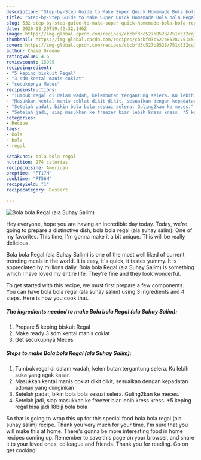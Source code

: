 ```yaml
---
description: "Step-by-Step Guide to Make Super Quick Homemade Bola bola Regal (ala Suhay Salim)"
title: "Step-by-Step Guide to Make Super Quick Homemade Bola bola Regal (ala Suhay Salim)"
slug: 532-step-by-step-guide-to-make-super-quick-homemade-bola-bola-regal-ala-suhay-salim
date: 2020-08-29T19:42:32.146Z
image: https://img-global.cpcdn.com/recipes/cbcbfd3c527b8528/751x532cq70/bola-bola-regal-ala-suhay-salim-foto-resep-utama.jpg
thumbnail: https://img-global.cpcdn.com/recipes/cbcbfd3c527b8528/751x532cq70/bola-bola-regal-ala-suhay-salim-foto-resep-utama.jpg
cover: https://img-global.cpcdn.com/recipes/cbcbfd3c527b8528/751x532cq70/bola-bola-regal-ala-suhay-salim-foto-resep-utama.jpg
author: Chase Greene
ratingvalue: 4.6
reviewcount: 15995
recipeingredient:
- "5 keping biskuit Regal"
- "3 sdm kental manis coklat"
- "secukupnya Meces"
recipeinstructions:
- "Tumbuk regal di dalam wadah, kelembutan tergantung selera. Ku lebih suka yang agak kasar."
- "Masukkan kental manis coklat dikit dikit, sesuaikan dengan kepadatan adonan yang diinginkan"
- "Setelah padat, bikin bola bola sesuai selera. Guling2kan ke meces."
- "Setelah jadi, siap masukkan ke freezer biar lebih kress kress. *5 keping regal bisa jadi 18biji bola bola"
categories:
- Recipe
tags:
- bola
- bola
- regal

katakunci: bola bola regal 
nutrition: 274 calories
recipecuisine: American
preptime: "PT17M"
cooktime: "PT56M"
recipeyield: "1"
recipecategory: Dessert

---
```



![Bola bola Regal (ala Suhay Salim)](https://img-global.cpcdn.com/recipes/cbcbfd3c527b8528/751x532cq70/bola-bola-regal-ala-suhay-salim-foto-resep-utama.jpg)

Hey everyone, hope you are having an incredible day today. Today, we're going to prepare a distinctive dish, bola bola regal (ala suhay salim). One of my favorites. This time, I'm gonna make it a bit unique. This will be really delicious.

Bola bola Regal (ala Suhay Salim) is one of the most well liked of current trending meals in the world. It is easy, it's quick, it tastes yummy. It is appreciated by millions daily. Bola bola Regal (ala Suhay Salim) is something which I have loved my entire life. They're fine and they look wonderful.




To get started with this recipe, we must first prepare a few components. You can have bola bola regal (ala suhay salim) using 3 ingredients and 4 steps. Here is how you cook that.

<!--inarticleads1-->

##### The ingredients needed to make Bola bola Regal (ala Suhay Salim):

1. Prepare 5 keping biskuit Regal
1. Make ready 3 sdm kental manis coklat
1. Get secukupnya Meces




<!--inarticleads2-->

##### Steps to make Bola bola Regal (ala Suhay Salim):

1. Tumbuk regal di dalam wadah, kelembutan tergantung selera. Ku lebih suka yang agak kasar.
1. Masukkan kental manis coklat dikit dikit, sesuaikan dengan kepadatan adonan yang diinginkan
1. Setelah padat, bikin bola bola sesuai selera. Guling2kan ke meces.
1. Setelah jadi, siap masukkan ke freezer biar lebih kress kress. *5 keping regal bisa jadi 18biji bola bola




So that is going to wrap this up for this special food bola bola regal (ala suhay salim) recipe. Thank you very much for your time. I'm sure that you will make this at home. There's gonna be more interesting food in home recipes coming up. Remember to save this page on your browser, and share it to your loved ones, colleague and friends. Thank you for reading. Go on get cooking!
